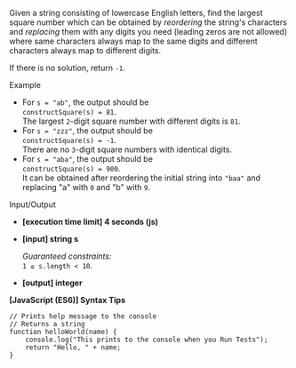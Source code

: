 Given a string consisting of lowercase English letters, find the largest square number
which can be obtained by _reordering_ the string's characters and _replacing_ them with
any digits you need (leading zeros are not allowed) where same characters always map to
the same digits and different characters always map to different digits.

If there is no solution, return `-1`.

Example

- For `s = "ab"`, the output should be  
  `constructSquare(s) = 81`.  
  The largest `2`\-digit square number with different digits is `81`.
- For `s = "zzz"`, the output should be  
  `constructSquare(s) = -1`.  
  There are no `3`\-digit square numbers with identical digits.
- For `s = "aba"`, the output should be  
  `constructSquare(s) = 900`.  
  It can be obtained after reordering the initial string into `"baa"` and replacing "a"
  with `0` and "b" with `9`.

Input/Output

- **\[execution time limit\] 4 seconds (js)**

- **\[input\] string s**

  _Guaranteed constraints:_  
  `1 ≤ s.length < 10`.

- **\[output\] integer**

**\[JavaScript (ES6)\] Syntax Tips**

    // Prints help message to the console
    // Returns a string
    function helloWorld(name) {
        console.log("This prints to the console when you Run Tests");
        return "Hello, " + name;
    }

